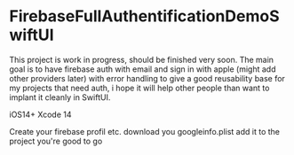 # FirebaseFullAuthentificationDemoSwiftUI
This project is work in progress, should be finished very soon.
The main goal is to have firebase auth with email and sign in with apple (might add other providers later) with error handling to give a good
reusability base for my projects that need auth, i hope it will help other people than want to implant it cleanly in SwiftUI.

iOS14+
Xcode 14

Create your firebase profil etc.
download you googleinfo.plist
add it to the project
you're good to go
